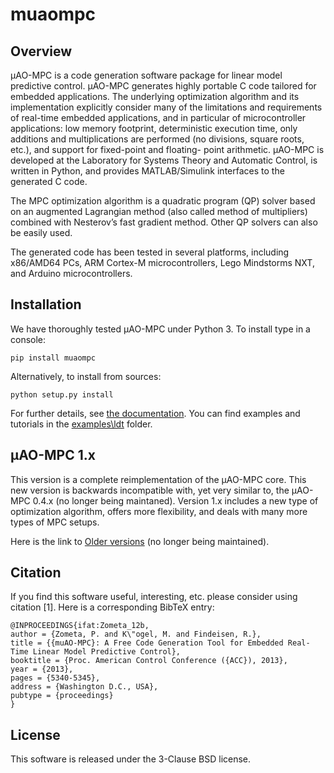 # muaompc

## Overview

μAO-MPC is a code generation software package for linear model predictive control. μAO-MPC generates highly portable C code tailored for embedded applications. The underlying optimization algorithm and its implementation explicitly consider many of the limitations and requirements of real-time embedded applications, and in particular of microcontroller applications: low memory footprint, deterministic execution time, only additions and multiplications are performed (no divisions, square roots, etc.), and support for fixed-point and floating- point arithmetic. μAO-MPC is developed at the Laboratory for Systems Theory and Automatic Control, is written in Python, and provides MATLAB/Simulink interfaces to the generated C code.

The MPC optimization algorithm is a quadratic program (QP) solver based on an augmented Lagrangian method (also called method of multipliers) combined with Nesterov’s fast gradient method. Other QP solvers can also be easily used.

The generated code has been tested in several platforms, including x86/AMD64 PCs, ARM Cortex-M microcontrollers, Lego Mindstorms NXT, and Arduino microcontrollers. 

## Installation

We have thoroughly tested μAO-MPC under Python 3.  To install type in a console:
```
pip install muaompc
```

Alternatively, to install from sources:
```
python setup.py install
```

For further details, see [the documentation](https://muaompc.readthedocs.io/en/latest/index.html).
You can find examples and tutorials in the [examples\ldt](https://github.com/muaompc/muaompc/tree/main/examples/ldt) folder.

## μAO-MPC 1.x

 This version is a complete reimplementation of the μAO-MPC core. This new version is backwards incompatible with, yet very similar to, the μAO-MPC 0.4.x (no longer being maintaned). Version 1.x includes a new type of optimization algorithm, offers more flexibility, and deals with many more types of MPC setups.

Here is the link to [Older versions](http://ifatwww.et.uni-magdeburg.de/syst/muAO-MPC/) (no longer being maintained).

## Citation

If you find this software useful, interesting, etc. please consider using citation [1]. Here is a corresponding BibTeX entry:

```
@INPROCEEDINGS{ifat:Zometa_12b,
author = {Zometa, P. and K\"ogel, M. and Findeisen, R.},
title = {{muAO-MPC}: A Free Code Generation Tool for Embedded Real-Time Linear Model Predictive Control},
booktitle = {Proc. American Control Conference ({ACC}), 2013},
year = {2013},
pages = {5340-5345},
address = {Washington D.C., USA},
pubtype = {proceedings}
} 
```

## License

This software is released under the 3-Clause BSD license.


